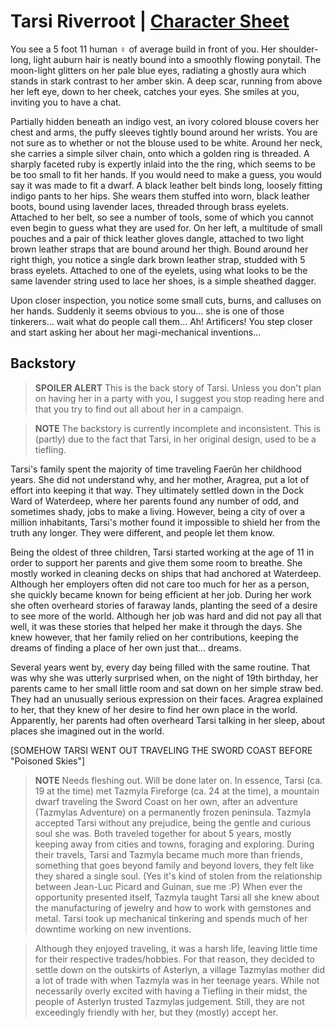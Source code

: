 # Tarsi Riverroot | [Character Sheet](https://ddb.ac/characters/43703969/Xt5LzU)

You see a 5 foot 11 human ♀️ of average build in front of you.
Her shoulder-long, light auburn hair is neatly bound into a smoothly flowing ponytail.
The moon-light glitters on her pale blue eyes, radiating a ghostly aura which stands in stark contrast to her amber skin.
A deep scar, running from above her left eye, down to her cheek, catches your eyes.
She smiles at you, inviting you to have a chat.

Partially hidden beneath an indigo vest, an ivory colored blouse covers her chest and arms, the puffy sleeves tightly bound around her wrists.
You are not sure as to whether or not the blouse used to be white.
Around her neck, she carries a simple silver chain, onto which a golden ring is threaded.
A sharply faceted ruby is expertly inlaid into the the ring, which seems to be be too small to fit her hands.
If you would need to make a guess, you would say it was made to fit a dwarf.
A black leather belt binds long, loosely fitting indigo pants to her hips.
She wears them stuffed into worn, black leather boots, bound using lavender laces, threaded through brass eyelets.
Attached to her belt, so see a number of tools, some of which you cannot even begin to guess what they are used for.
On her left, a multitude of small pouches and a pair of thick leather gloves dangle, attached to two light brown leather straps that are bound around her thigh.
Bound around her right thigh, you notice a single dark brown leather strap, studded with 5 brass eyelets.
Attached to one of the eyelets, using what looks to be the same lavender string used to lace her shoes, is a simple sheathed dagger.

Upon closer inspection, you notice some small cuts, burns, and calluses on her hands.
Suddenly it seems obvious to you... she is one of those tinkerers... wait what do people call them... Ah! Artificers!
You step closer and start asking her about her magi-mechanical inventions...

## Backstory
> **SPOILER ALERT** This is the back story of Tarsi.
> Unless you don't plan on having her in a party with you, I suggest you stop reading here and that you try to find out all about her in a campaign.

> **NOTE** The backstory is currently incomplete and inconsistent.
> This is (partly) due to the fact that Tarsi, in her original design, used to be a tiefling.

Tarsi's family spent the majority of time traveling Faerûn her childhood years.
She did not understand why, and her mother, Aragrea, put a lot of effort into keeping it that way.
They ultimately settled down in the Dock Ward of Waterdeep, where her parents found any number of odd, and sometimes shady, jobs to make a living.
However, being a city of over a million inhabitants, Tarsi's mother found it impossible to shield her from the truth any longer.
They were different, and people let them know.

Being the oldest of three children, Tarsi started working at the age of 11 in order to support her parents and give them some room to breathe.
She mostly worked in cleaning decks on ships that had anchored at Waterdeep.
Although her employers often did not care too much for her as a person, she quickly became known for being efficient at her job.
During her work she often overheard stories of faraway lands, planting the seed of a desire to see more of the world.
Although her job was hard and did not pay all that well, it was these stories that helped her make it through the days.
She knew however, that her family relied on her contributions, keeping the dreams of finding a place of her own just that... dreams.

Several years went by, every day being filled with the same routine.
That was why she was utterly surprised when, on the night of 19th birthday, her parents came to her small little room and sat down on her simple straw bed.
They had an unusually serious expression on their faces.
Aragrea explained to her, that they knew of her desire to find her own place in the world.
Apparently, her parents had often overheard Tarsi talking in her sleep, about places she imagined out in the world.

[SOMEHOW TARSI WENT OUT TRAVELING THE SWORD COAST BEFORE "Poisoned Skies"]

> **NOTE** Needs fleshing out.
> Will be done later on.
> In essence, Tarsi (ca. 19 at the time) met Tazmyla Fireforge (ca. 24 at the time), a mountain dwarf traveling the Sword Coast on her own, after an adventure (Tazmylas Adventure) on a permanently frozen peninsula.
> Tazmyla accepted Tarsi without any prejudice, being the gentle and curious soul she was.
> Both traveled together for about 5 years, mostly keeping away from cities and towns, foraging and exploring.
> During their travels, Tarsi and Tazmyla became much more than friends, something that goes beyond family and beyond lovers, they felt like they shared a single soul. (Yes it's kind of stolen from the relationship between Jean-Luc Picard and Guinan, sue me :P)
> When ever the opportunity presented itself, Tazmyla taught Tarsi all she knew about the manufacturing of jewelry and how to work with gemstones and metal.
> Tarsi took up mechanical tinkering and spends much of her downtime working on new inventions.

> Although they enjoyed traveling, it was a harsh life, leaving little time for their respective trades/hobbies.
> For that reason, they decided to settle down on the outskirts of Asterlyn, a village Tazmylas mother did a lot of trade with when Tazmyla was in her teenage years.
> While not necessarily overly excited with having a Tiefling in their midst, the people of Asterlyn trusted Tazmylas judgement.
> Still, they are not exceedingly friendly with her, but they (mostly) accept her.
